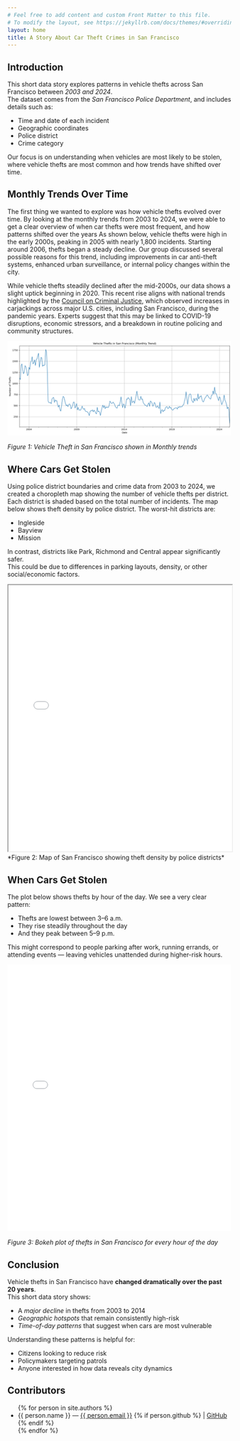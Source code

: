 ```yaml
---
# Feel free to add content and custom Front Matter to this file.
# To modify the layout, see https://jekyllrb.com/docs/themes/#overriding-theme-defaults
layout: home
title: A Story About Car Theft Crimes in San Francisco
--- 
```


## Introduction

This short data story explores patterns in vehicle thefts across San Francisco between *2003 and 2024*.  
The dataset comes from the *San Francisco Police Department*, and includes details such as:

- Time and date of each incident  
- Geographic coordinates  
- Police district  
- Crime category

Our focus is on understanding when vehicles are most likely to be stolen, where vehicle thefts are most common and how trends have shifted over time.

##  Monthly Trends Over Time

The first thing we wanted to explore was how vehicle thefts evolved over time. By looking at the monthly trends from 2003 to 2024, we were able to get a clear overview of when car thefts were most frequent, and how patterns shifted over the years
As shown below, vehicle thefts were high in the early 2000s, peaking in 2005 with nearly 1,800 incidents.
Starting around 2006, thefts began a steady decline. Our group discussed several possible reasons for this trend, including improvements in car anti-theft systems, enhanced urban surveillance, or internal policy changes within the city.

While vehicle thefts steadily declined after the mid-2000s, our data shows a slight uptick beginning in 2020. This recent rise aligns with national trends highlighted by the [Council on Criminal Justice](https://counciloncj.org/trends-in-carjacking-what-you-need-to-know/), which observed increases in carjackings across major U.S. cities, including San Francisco, during the pandemic years. Experts suggest that this may be linked to COVID-19 disruptions, economic stressors, and a breakdown in routine policing and community structures.

![Time series chart](/assets/output.png)

*Figure 1: Vehicle Theft in San Francisco shown in Monthly trends*

## Where Cars Get Stolen

Using police district boundaries and crime data from 2003 to 2024, we created a choropleth map showing the number of vehicle thefts per district. Each district is shaded based on the total number of incidents.
The map below shows theft density by police district. The worst-hit districts are:

- Ingleside  
- Bayview
- Mission

In contrast, districts like Park, Richmond and Central appear significantly safer.  
This could be due to differences in parking layouts, density, or other social/economic factors. 


<iframe src="assets/vehicle_thefts_map.html" width="100%" height="600px"></iframe>
*Figure 2: Map of San Francisco showing theft density by police districts*

##  When Cars Get Stolen



The plot below shows thefts by hour of the day. We see a very clear pattern:

- Thefts are lowest between 3–6 a.m.
- They rise steadily throughout the day
- And they peak between 5–9 p.m.

This might correspond to people parking after work, running errands, or attending events — leaving vehicles unattended during higher-risk hours.


<iframe src="assets/boke_plot.html" width="100%" height="600px" frameborder="0"></iframe>

*Figure 3: Bokeh plot of thefts in San Francisco for every hour of the day*

##  Conclusion

Vehicle thefts in San Francisco have **changed dramatically over the past 20 years**.  
This short data story shows:

-  A *major decline* in thefts from 2003 to 2014  
-  *Geographic hotspots* that remain consistently high-risk  
-  *Time-of-day patterns* that suggest when cars are most vulnerable

Understanding these patterns is helpful for:

- Citizens looking to reduce risk  
- Policymakers targeting patrols  
- Anyone interested in how data reveals city dynamics

## Contributors

<ul>
  {% for person in site.authors %}
    <li>
      {{ person.name }} —
      <a href="mailto:{{ person.email }}">{{ person.email }}</a>
      {% if person.github %}
        | <a href="https://github.com/{{ person.github }}">GitHub</a>
      {% endif %}
    </li>
  {% endfor %}
</ul>